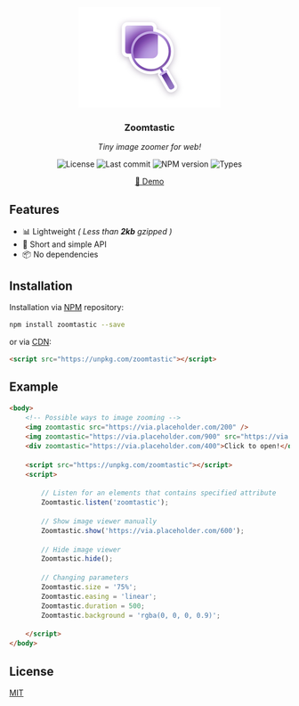 <p align="center">
	<img src="https://raw.githubusercontent.com/Kirlovon/Zoomtastic/master/assets/logo.png" alt="Zoomtastic Logo" width="256">
</p>

<h3 align="center">Zoomtastic</h3>
<p align="center"><i>Tiny image zoomer for web!</i></p>

<p align="center">
	<img src="https://img.shields.io/github/license/Kirlovon/Zoomtastic.svg" alt="License">
	<img src="https://img.shields.io/github/last-commit/Kirlovon/Zoomtastic.svg" alt="Last commit">
	<img src="https://img.shields.io/npm/v/zoomtastic.svg" alt="NPM version">
	<img src="https://img.shields.io/npm/types/zoomtastic.svg" alt="Types">
</p>

<p align="center">
  <a href="https://kirlovon.github.io/Zoomtastic/">🔎 Demo</a>
</p>

## Features
- 📊 Lightweight _( Less than ***2kb*** gzipped )_
- 🥂 Short and simple API
- 📦 No dependencies

## Installation

Installation via [NPM](https://www.npmjs.com/package/zoomtastic) repository:

```bash
npm install zoomtastic --save
```

or via [CDN](https://unpkg.com/):

```html
<script src="https://unpkg.com/zoomtastic"></script>
```

## Example

```html
<body>
	<!-- Possible ways to image zooming -->
	<img zoomtastic src="https://via.placeholder.com/200" />
	<img zoomtastic="https://via.placeholder.com/900" src="https://via.placeholder.com/300" />
	<div zoomtastic="https://via.placeholder.com/400">Click to open!</div>

	<script src="https://unpkg.com/zoomtastic"></script>
	<script>

		// Listen for an elements that contains specified attribute
		Zoomtastic.listen('zoomtastic');

		// Show image viewer manually
		Zoomtastic.show('https://via.placeholder.com/600');

		// Hide image viewer
		Zoomtastic.hide();

		// Changing parameters
		Zoomtastic.size = '75%';
		Zoomtastic.easing = 'linear';
		Zoomtastic.duration = 500;
		Zoomtastic.background = 'rgba(0, 0, 0, 0.9)';

	</script>
</body>
```

## License

[MIT](https://github.com/Kirlovon/Zoomtastic/blob/master/LICENSE)
